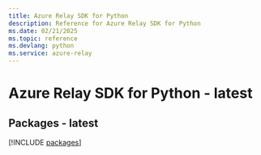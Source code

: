 ```yaml
---
title: Azure Relay SDK for Python
description: Reference for Azure Relay SDK for Python
ms.date: 02/21/2025
ms.topic: reference
ms.devlang: python
ms.service: azure-relay
---
```

# Azure Relay SDK for Python - latest
## Packages - latest
[!INCLUDE [packages](relay-index.md)]